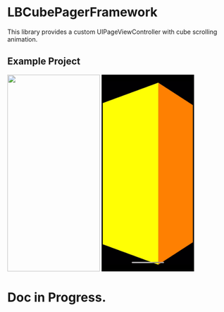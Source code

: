 # LBCubePagerFramework
This library provides a custom UIPageViewController with cube scrolling animation. 

## Example Project 

<p float="center">
<img src="https://raw.githubusercontent.com/lioz12131415/LBCubePagerFramework/main/Gifs/screen_snapshot.gif" width="210" height="447" /> 
<img src="https://raw.githubusercontent.com/lioz12131415/LBCubePagerFramework/main/Images/snapshot.PNG" width="210" height="447" />
</p>

# Doc in Progress.
